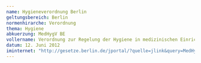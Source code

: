 ```yaml
---
name: Hygieneverordnung Berlin
geltungsbereich: Berlin
normenhirarche: Verordnung
thema: Hygiene
abkuerzung: MedHygV BE
vollername: Verordnung zur Regelung der Hygiene in medizinischen Einrichtungen
datum: 12. Juni 2012
iminternet: "http://gesetze.berlin.de/jportal/?quelle=jlink&query=MedHygV+BE&psml=bsbeprod.psml&max=true&aiz=true"
---
```

